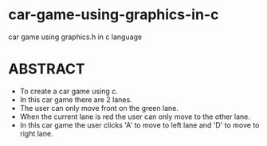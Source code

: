 # car-game-using-graphics-in-c
car game using graphics.h in c language

# ABSTRACT
* To create a car game using c.
* In this car game there are 2 lanes.
* The user can only move front on the green lane.
* When the current lane is red the user can only move to the other lane. 
* In this car game the user clicks 'A' to move to left lane and 'D' to move to right lane. 

